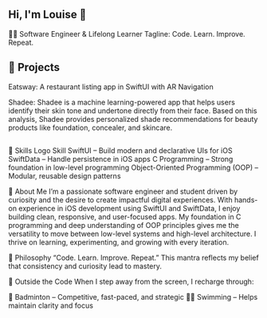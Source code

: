 ## Hi, I'm Louise 👋

<!--
**Louise-Fernando/Louise-Fernando** is a ✨ _special_ ✨ repository because its `README.md` (this file) appears on your GitHub profile.

Here are some ideas to get you started:

- 🔭 I’m currently working on ...
- 🌱 I’m currently learning ...
- 👯 I’m looking to collaborate on ...
- 🤔 I’m looking for help with ...
- 💬 Ask me about ...
- 📫 How to reach me: ...
- 😄 Pronouns: ...
- ⚡ Fun fact: ...
-->
👨‍💻 Software Engineer & Lifelong Learner
Tagline: Code. Learn. Improve. Repeat.

## 🔧 Projects
Eatsway: A restaurant listing app in SwiftUI with AR Navigation

Shadee: Shadee is a machine learning-powered app that helps users identify their skin tone and undertone directly from their face. Based on this analysis, Shadee provides personalized shade recommendations for beauty products like foundation, concealer, and skincare.
##


🚀 Skills
Logo	Skill
SwiftUI – Build modern and declarative UIs for iOS
SwiftData – Handle persistence in iOS apps
C Programming – Strong foundation in low-level programming
Object-Oriented Programming (OOP) – Modular, reusable design patterns

👋 About Me
I’m a passionate software engineer and student driven by curiosity and the desire to create impactful digital experiences.
With hands-on experience in iOS development using SwiftUI and SwiftData, I enjoy building clean, responsive, and user-focused apps.
My foundation in C programming and deep understanding of OOP principles gives me the versatility to move between low-level systems and high-level architecture.
I thrive on learning, experimenting, and growing with every iteration.

🧠 Philosophy
“Code. Learn. Improve. Repeat.”
This mantra reflects my belief that consistency and curiosity lead to mastery.

🏸 Outside the Code
When I step away from the screen, I recharge through:

🏸 Badminton – Competitive, fast-paced, and strategic
🏊‍♂️ Swimming – Helps maintain clarity and focus
